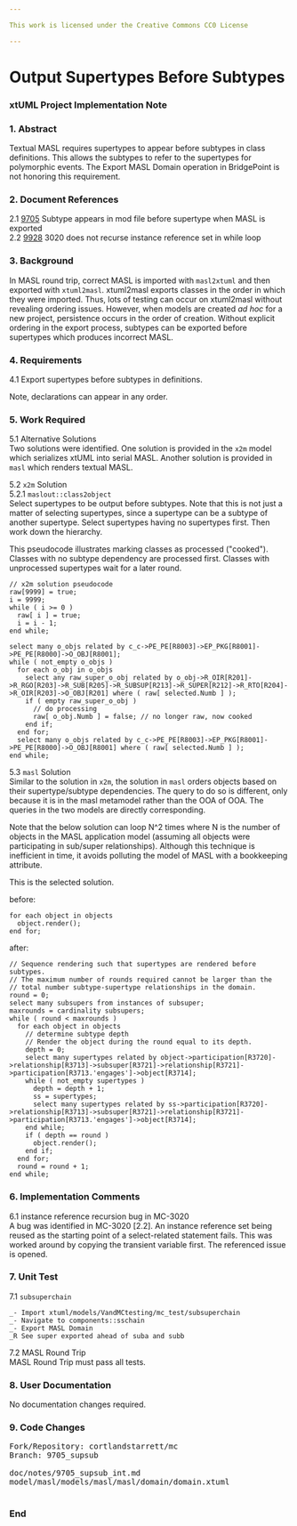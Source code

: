 ```yaml
---

This work is licensed under the Creative Commons CC0 License

---
```


# Output Supertypes Before Subtypes  
### xtUML Project Implementation Note

### 1. Abstract

Textual MASL requires supertypes to appear before subtypes in class
definitions.  This allows the subtypes to refer to the supertypes
for polymorphic events.  The Export MASL Domain operation in BridgePoint
is not honoring this requirement.

### 2. Document References

<a id="2.1"></a>2.1 [9705](https://support.onefact.net/issues/9705) Subtype appears in mod file before supertype when MASL is exported  
<a id="2.2"></a>2.2 [9928](https://support.onefact.net/issues/9928) 3020 does not recurse instance reference set in while loop  

### 3. Background

In MASL round trip, correct MASL is imported with `masl2xtuml` and then
exported with `xtuml2masl`.  xtuml2masl exports classes in the order in
which they were imported.  Thus, lots of testing can occur on xtuml2masl
without revealing ordering issues.  However, when models are created
_ad hoc_ for a new project, persistence occurs in the order of creation.
Without explicit ordering in the export process, subtypes can be exported
before supertypes which produces incorrect MASL.

### 4. Requirements

4.1 Export supertypes before subtypes in definitions.  

Note, declarations can appear in any order.

### 5. Work Required

5.1 Alternative Solutions  
Two solutions were identified.  One solution is provided in the `x2m`
model which serializes xtUML into serial MASL.  Another solution is
provided in `masl` which renders textual MASL.

5.2 `x2m` Solution  
5.2.1 `maslout::class2object`  
Select supertypes to be output before subtypes.  Note that this is not
just a matter of selecting supertypes, since a supertype can be a subtype
of another supertype.  Select supertypes having no supertypes first.
Then work down the hierarchy.

This pseudocode illustrates marking classes as processed ("cooked").
Classes with no subtype dependency are processed first.  Classes with
unprocessed supertypes wait for a later round.

```
// x2m solution pseudocode
raw[9999] = true;
i = 9999;
while ( i >= 0 )
  raw[ i ] = true;
  i = i - 1;
end while;

select many o_objs related by c_c->PE_PE[R8003]->EP_PKG[R8001]->PE_PE[R8000]->O_OBJ[R8001];
while ( not_empty o_objs )
  for each o_obj in o_objs
    select any raw_super_o_obj related by o_obj->R_OIR[R201]->R_RGO[R203]->R_SUB[R205]->R_SUBSUP[R213]->R_SUPER[R212]->R_RTO[R204]->R_OIR[R203]->O_OBJ[R201] where ( raw[ selected.Numb ] );
    if ( empty raw_super_o_obj )
      // do processing
      raw[ o_obj.Numb ] = false; // no longer raw, now cooked
    end if;
  end for;
  select many o_objs related by c_c->PE_PE[R8003]->EP_PKG[R8001]->PE_PE[R8000]->O_OBJ[R8001] where ( raw[ selected.Numb ] );
end while;
```


5.3 `masl` Solution  
Similar to the solution in `x2m`, the solution in `masl` orders objects
based on their supertype/subtype dependencies.  The query to do so is
different, only because it is in the masl metamodel rather than the OOA
of OOA.  The queries in the two models are directly corresponding.

Note that the below solution can loop N^2 times where N is the number of
objects in the MASL application model (assuming all objects were participating
in sub/super relationships).  Although this technique is inefficient in time,
it avoids polluting the model of MASL with a bookkeeping attribute.

This is the selected solution.

before:  
```
for each object in objects
  object.render();
end for;
```

after:  
```
// Sequence rendering such that supertypes are rendered before subtypes.
// The maximum number of rounds required cannot be larger than the
// total number subtype-supertype relationships in the domain.
round = 0;
select many subsupers from instances of subsuper;
maxrounds = cardinality subsupers;
while ( round < maxrounds )
  for each object in objects
    // determine subtype depth
    // Render the object during the round equal to its depth.
    depth = 0;
    select many supertypes related by object->participation[R3720]->relationship[R3713]->subsuper[R3721]->relationship[R3721]->participation[R3713.'engages']->object[R3714];
    while ( not_empty supertypes )
      depth = depth + 1;
      ss = supertypes;
      select many supertypes related by ss->participation[R3720]->relationship[R3713]->subsuper[R3721]->relationship[R3721]->participation[R3713.'engages']->object[R3714];
    end while;
    if ( depth == round )
      object.render();
    end if;
  end for;
  round = round + 1;
end while;
```

### 6. Implementation Comments

6.1 instance reference recursion bug in MC-3020  
A bug was identified in MC-3020 [2.2].  An instance reference set being
reused as the starting point of a select-related statement fails.  This
was worked around by copying the transient variable first.  The referenced
issue is opened.

### 7. Unit Test

7.1 `subsuperchain`  
```
_- Import xtuml/models/VandMCtesting/mc_test/subsuperchain
_- Navigate to components::sschain
_- Export MASL Domain
_R See super exported ahead of suba and subb
```

7.2 MASL Round Trip  
MASL Round Trip must pass all tests.

### 8. User Documentation

No documentation changes required.

### 9. Code Changes

<pre>
Fork/Repository: cortlandstarrett/mc
Branch: 9705_supsub

doc/notes/9705_supsub_int.md                                      | 146 ++++++++++++++++++++++++++
model/masl/models/masl/masl/domain/domain.xtuml                   |  21 ++++++--

</pre>

### End


